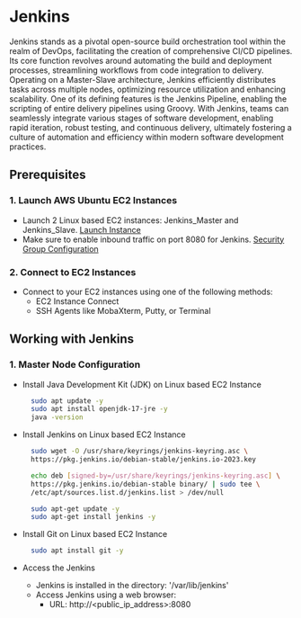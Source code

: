 # Jenkins 

Jenkins stands as a pivotal open-source build orchestration tool within the realm of DevOps, facilitating the creation of comprehensive CI/CD pipelines. Its core function revolves around automating the build and deployment processes, streamlining workflows from code integration to delivery. Operating on a Master-Slave architecture, Jenkins efficiently distributes tasks across multiple nodes, optimizing resource utilization and enhancing scalability. One of its defining features is the Jenkins Pipeline, enabling the scripting of entire delivery pipelines using Groovy. With Jenkins, teams can seamlessly integrate various stages of software development, enabling rapid iteration, robust testing, and continuous delivery, ultimately fostering a culture of automation and efficiency within modern software development practices.

## Prerequisites 

### 1. Launch AWS Ubuntu EC2 Instances

- Launch 2 Linux based EC2 instances: Jenkins_Master and Jenkins_Slave.
  [Launch Instance](https://github.com/Prathamesh78/AWS/tree/main/EC2)
- Make sure to enable inbound traffic on port 8080 for Jenkins.
  [Security Group Configuration](https://github.com/Prathamesh78/AWS/tree/main/Security%20Groups)

### 2. Connect to EC2 Instances

- Connect to your EC2 instances using one of the following methods:
  - EC2 Instance Connect
  - SSH Agents like MobaXterm, Putty, or Terminal

## Working with Jenkins

### 1. Master Node Configuration

- Install Java Development Kit (JDK) on Linux based EC2 Instance
  ```bash
    sudo apt update -y
    sudo apt install openjdk-17-jre -y
    java -version
  ```

- Install Jenkins on Linux based EC2 Instance
  ```bash
    sudo wget -O /usr/share/keyrings/jenkins-keyring.asc \
    https://pkg.jenkins.io/debian-stable/jenkins.io-2023.key

    echo deb [signed-by=/usr/share/keyrings/jenkins-keyring.asc] \
    https://pkg.jenkins.io/debian-stable binary/ | sudo tee \
    /etc/apt/sources.list.d/jenkins.list > /dev/null
  
    sudo apt-get update -y
    sudo apt-get install jenkins -y
  ```

- Install Git on Linux based EC2 Instance
  ```bash
    sudo apt install git -y
  ```
- Access the Jenkins
  - Jenkins is installed in the directory: '/var/lib/jenkins'
  - Access Jenkins using a web browser:
    - URL: http://<public_ip_address>:8080
